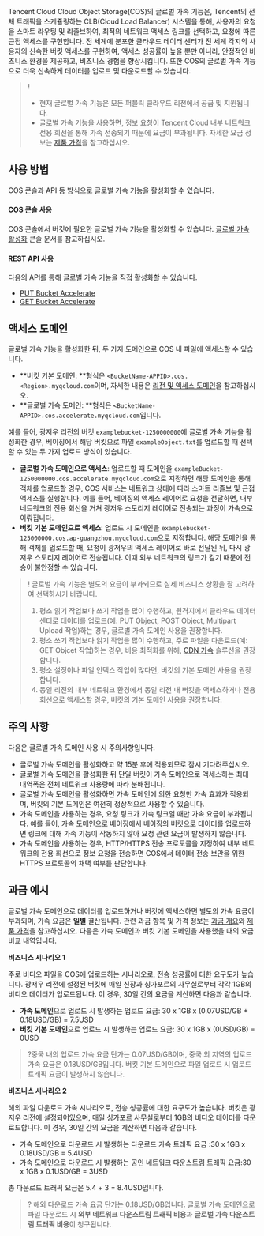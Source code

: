 Tencent Cloud Cloud Object Storage(COS)의 글로벌 가속 기능은, Tencent의 전체 트래픽을 스케쥴링하는 CLB(Cloud Load Balancer) 시스템을 통해, 사용자의 요청을 스마트 라우팅 및 리졸브하여, 최적의 네트워크 액세스 링크를 선택하고, 요청에 따른 근접 액세스를 구현합니다. 전 세계에 분포한 클라우드 데이터 센터가 전 세계 각지의 사용자의 신속한 버킷 액세스를 구현하여, 액세스 성공률이 높을 뿐만 아니라, 안정적인 비즈니스 환경을 제공하고, 비즈니스 경험을 향상시킵니다. 또한 COS의 글로벌 가속 기능으로 더욱 신속하게 데이터를 업로드 및 다운로드할 수 있습니다.

> !
> - 현재 글로벌 가속 기능은 모든 퍼블릭 클라우드 리전에서 공급 및 지원됩니다.
> - 글로벌 가속 기능을 사용하면, 정보 요청이 Tencent Cloud 내부 네트워크 전용 회선을 통해 가속 전송되기 때문에 요금이 부과됩니다. 자세한 요금 정보는 [제품 가격](https://intl.cloud.tencent.com/pricing/cos)을 참고하십시오.


## 사용 방법

COS 콘솔과 API 등 방식으로 글로벌 가속 기능을 활성화할 수 있습니다.

#### COS 콘솔 사용
COS 콘솔에서 버킷에 필요한 글로벌 가속 기능을 활성화할 수 있습니다. [글로벌 가속 활성화](https://intl.cloud.tencent.com/document/product/436/33406) 콘솔 문서를 참고하십시오.

#### REST API 사용
다음의 API를 통해 글로벌 가속 기능을 직접 활성화할 수 있습니다.

- [PUT Bucket Accelerate](https://intl.cloud.tencent.com/document/product/436/33411)
- [GET Bucket Accelerate](https://intl.cloud.tencent.com/document/product/436/33412)

## 액세스 도메인

글로벌 가속 기능을 활성화한 뒤, 두 가지 도메인으로 COS 내 파일에 액세스할 수 있습니다.

- **버킷 기본 도메인: **형식은 `<BucketName-APPID>.cos.<Region>.myqcloud.com`이며, 자세한 내용은 [리전 및 액세스 도메인](https://intl.cloud.tencent.com/document/product/436/6224)을 참고하십시오.
- **글로벌 가속 도메인: **형식은 `<BucketName-APPID>.cos.accelerate.myqcloud.com`입니다.

예를 들어, 광저우 리전의 버킷 `examplebucket-1250000000`에 글로벌 가속 기능을 활성화한 경우, 베이징에서 해당 버킷으로 파일 `exampleObject.txt`를 업로드할 때 선택할 수 있는 두 가지 업로드 방식이 있습니다.

- **글로벌 가속 도메인으로 액세스**: 업로드할 때 도메인을 `exampleBucket-1250000000.cos.accelerate.myqcloud.com`으로 지정하면 해당 도메인을 통해 객체를 업로드할 경우, COS 서비스는 네트워크 상태에 따라 스마트 리졸브 및 근접 액세스를 실행합니다. 예를 들어, 베이징의 액세스 레이어로 요청을 전달하면, 내부 네트워크의 전용 회선을 거쳐 광저우 스토리지 레이어로 전송되는 과정이 가속으로 이뤄집니다.
- **버킷 기본 도메인으로 액세스**: 업로드 시 도메인을 `examplebucket-125000000.cos.ap-guangzhou.myqcloud.com`으로 지정합니다. 해당 도메인을 통해 객체를 업로드할 때, 요청이 광저우의 액세스 레이어로 바로 전달된 뒤, 다시 광저우 스토리지 레이어로 전송됩니다. 이때 외부 네트워크의 링크가 길기 때문에 전송이 불안정할 수 있습니다.

>! 글로벌 가속 기능은 별도의 요금이 부과되므로 실제 비즈니스 상황을 잘 고려하여 선택하시기 바랍니다.
> 1. 평소 읽기 작업보다 쓰기 작업을 많이 수행하고, 원격지에서 클라우드 데이터 센터로 데이터를 업로드(예: PUT Object, POST Object, Multipart Upload 작업)하는 경우, 글로벌 가속 도메인 사용을 권장합니다.
> 2. 평소 쓰기 작업보다 읽기 작업을 많이 수행하고, 주로 파일을 다운로드(예: GET Objcet 작업)하는 경우, 비용 최적화를 위해, [CDN 가속](https://intl.cloud.tencent.com/document/product/436/18668) 솔루션을 권장합니다.
> 3. 평소 설정이나 파일 인덱스 작업이 많다면, 버킷의 기본 도메인 사용을 권장합니다.
> 4. 동일 리전의 내부 네트워크 환경에서 동일 리전 내 버킷을 액세스하거나 전용 회선으로 액세스할 경우, 버킷의 기본 도메인 사용을 권장합니다.
> 

## 주의 사항

다음은 글로벌 가속 도메인 사용 시 주의사항입니다.

- 글로벌 가속 도메인을 활성화하고 약 15분 후에 적용되므로 잠시 기다려주십시오.
- 글로벌 가속 도메인을 활성화한 뒤 단일 버킷이 가속 도메인으로 액세스하는 최대 대역폭은 전체 네트워크 사용량에 따라 분배됩니다.
- 글로벌 가속 도메인을 활성화하면 가속 도메인에 의한 요청만 가속 효과가 적용되며, 버킷의 기본 도메인은 여전히 정상적으로 사용할 수 있습니다.
- 가속 도메인을 사용하는 경우, 요청 링크가 가속 링크일 때만 가속 요금이 부과됩니다. 예를 들어, 가속 도메인으로 베이징에서 베이징의 버킷으로 데이터를 업로드하면 링크에 대해 가속 기능이 작동하지 않아 요청 관련 요금이 발생하지 않습니다.
- 가속 도메인을 사용하는 경우, HTTP/HTTPS 전송 프로토콜을 지정하여 내부 네트워크의 전용 회선으로 정보 요청을 전송하면 COS에서 데이터 전송 보안을 위한 HTTPS 프로토콜의 채택 여부를 판단합니다.

## 과금 예시

글로벌 가속 도메인으로 데이터를 업로드하거나 버킷에 액세스하면 별도의 가속 요금이 부과되며, 가속 요금은 **일별** 결산됩니다. 관련 과금 항목 및 가격 정보는 [과금 개요](https://intl.cloud.tencent.com/document/product/436/16871)와 [제품 가격](https://intl.cloud.tencent.com/pricing/cos)을 참고하십시오. 다음은 가속 도메인과 버킷 기본 도메인을 사용했을 때의 요금 비교 내역입니다.

**비즈니스 시나리오 1**

주로 비디오 파일을 COS에 업로드하는 시나리오로, 전송 성공률에 대한 요구도가 높습니다. 광저우 리전에 설정된 버킷에 매일 신장과 싱가포르의 사무실로부터 각각 1GB의 비디오 데이터가 업로드됩니다. 이 경우, 30일 간의 요금을 계산하면 다음과 같습니다.

- **가속 도메인**으로 업로드 시 발생하는 업로드 요금: 30 x 1GB x (0.07USD/GB + 0.18USD/GB) = 7.5USD
- **버킷 기본 도메인**으로 업로드 시 발생하는 업로드 요금: 30 x 1GB x (0USD/GB) = 0USD

> ?중국 내의 업로드 가속 요금 단가는 0.07USD/GB이며, 중국 외 지역의 업로드 가속 요금은 0.18USD/GB입니다. 버킷 기본 도메인으로 파일 업로드 시 업로드 트래픽 요금이 발생하지 않습니다.

**비즈니스 시나리오 2**

해외 파일 다운로드 가속 시나리오로, 전송 성공률에 대한 요구도가 높습니다. 버킷은 광저우 리전에 설정되어있으며, 매일 싱가포르 사무실로부터 1GB의 비디오 데이터를 다운로드합니다. 이 경우, 30일 간의 요금을 계산하면 다음과 같습니다.

- 가속 도메인으로 다운로드 시 발생하는 다운로드 가속 트래픽 요금 :30 x 1GB x 0.18USD/GB = 5.4USD
- 가속 도메인으로 다운로드 시 발생하는 공인 네트워크 다운스트림 트래픽 요금:30 x 1GB x 0.1USD/GB = 3USD

총 다운로드 트래픽 요금은 5.4 + 3 = 8.4USD입니다.

>? 해외 다운로드 가속 요금 단가는 0.18USD/GB입니다. 글로벌 가속 도메인으로 파일 다운로드 시 **외부 네트워크 다운스트림 트래픽 비용**과 **글로벌 가속 다운스트림 트래픽 비용**이 청구됩니다.
>



